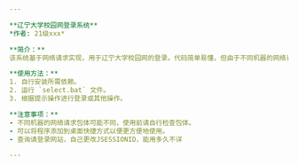 ```yaml
---

**辽宁大学校园网登录系统**  
*作者: 21级xxx*

**简介：**  
该系统基于网络请求实现，用于辽宁大学校园网的登录。代码简单易懂，但由于不同机器的网络请求包体可能不同，使用前请自行检查包体。安装依赖后，只需运行 `select.bat` 即可。

**使用方法：**
1. 自行安装所需依赖。
2. 运行 `select.bat` 文件。
3. 根据提示操作进行登录或其他操作。

**注意事项：**
- 不同机器的网络请求包体可能不同，使用前请自行检查包体。
- 可以将程序添加到桌面快捷方式以便更方便地使用。
- 查询请登录网站，自己更改JSESSIONID，能用多久不详

---
```

